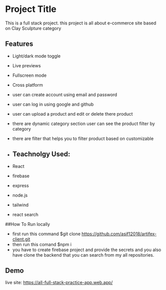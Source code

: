 
# Project Title

This is a full stack project. this project is all about e-commerce site based on Clay Sculpture category



## Features

- Light/dark mode toggle
- Live previews
- Fullscreen mode
- Cross platform
- user can create account using email and password
- user can log in using google and github
- user can upload a product and  edit or delete there product
- there are dynamic category section user can see the product filter by category
- there are filter that helps you to filter product based on customizable

- ## Teachnolgy Used:
- React
- firebase
- express
- node.js
- tailwind
- react search

##How To Run locally
- first run this command  $git clone https://github.com/asif12018/artifex-client.git
- then run this comand $npm i
- you have to create firebase project and provide the secrets and you also have clone the backend that you can search from my all repositories.




## Demo

live site: https://all-full-stack-practice-app.web.app/

